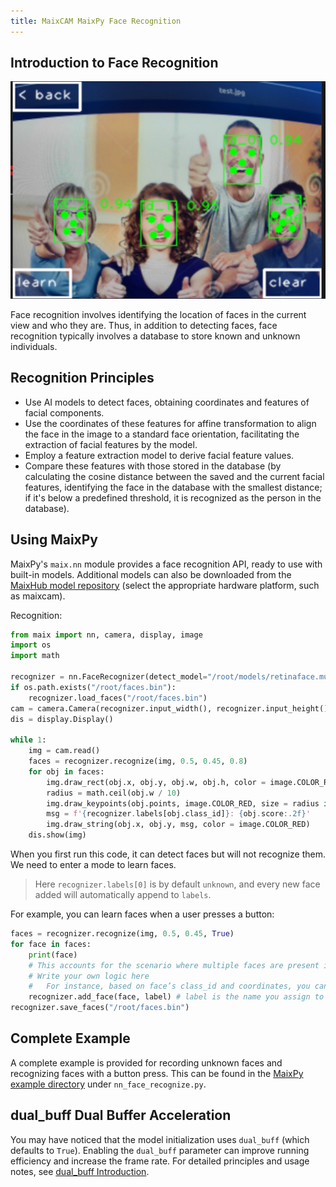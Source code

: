 ```yaml
---
title: MaixCAM MaixPy Face Recognition
---
```


## Introduction to Face Recognition

![face_recognize](../../assets/face_recognize.jpg)

Face recognition involves identifying the location of faces in the current view and who they are.
Thus, in addition to detecting faces, face recognition typically involves a database to store known and unknown individuals.

## Recognition Principles

* Use AI models to detect faces, obtaining coordinates and features of facial components.
* Use the coordinates of these features for affine transformation to align the face in the image to a standard face orientation, facilitating the extraction of facial features by the model.
* Employ a feature extraction model to derive facial feature values.
* Compare these features with those stored in the database (by calculating the cosine distance between the saved and the current facial features, identifying the face in the database with the smallest distance; if it's below a predefined threshold, it is recognized as the person in the database).

## Using MaixPy

MaixPy's `maix.nn` module provides a face recognition API, ready to use with built-in models. Additional models can also be downloaded from the [MaixHub model repository](https://maixhub.com/model/zoo) (select the appropriate hardware platform, such as maixcam).

Recognition:

```python
from maix import nn, camera, display, image
import os
import math

recognizer = nn.FaceRecognizer(detect_model="/root/models/retinaface.mud", feature_model = "/root/models/face_feature.mud", dual_buff = True)
if os.path.exists("/root/faces.bin"):
    recognizer.load_faces("/root/faces.bin")
cam = camera.Camera(recognizer.input_width(), recognizer.input_height(), recognizer.input_format())
dis = display.Display()

while 1:
    img = cam.read()
    faces = recognizer.recognize(img, 0.5, 0.45, 0.8)
    for obj in faces:
        img.draw_rect(obj.x, obj.y, obj.w, obj.h, color = image.COLOR_RED)
        radius = math.ceil(obj.w / 10)
        img.draw_keypoints(obj.points, image.COLOR_RED, size = radius if radius < 5 else 4)
        msg = f'{recognizer.labels[obj.class_id]}: {obj.score:.2f}'
        img.draw_string(obj.x, obj.y, msg, color = image.COLOR_RED)
    dis.show(img)
```

When you first run this code, it can detect faces but will not recognize them. We need to enter a mode to learn faces.

> Here `recognizer.labels[0]` is by default `unknown`, and every new face added will automatically append to `labels`.

For example, you can learn faces when a user presses a button:
```python
faces = recognizer.recognize(img, 0.5, 0.45, True)
for face in faces:
    print(face)
    # This accounts for the scenario where multiple faces are present in one scene; obj.class_id of 0 means the face is not registered
    # Write your own logic here
    #   For instance, based on face’s class_id and coordinates, you can decide whether to add it to the database and facilitate user interaction, like pressing a button to register
    recognizer.add_face(face, label) # label is the name you assign to the face
recognizer.save_faces("/root/faces.bin")
```

## Complete Example

A complete example is provided for recording unknown faces and recognizing faces with a button press. This can be found in the [MaixPy example directory](https://github.com/sipeed/MaixPy/tree/main/examples) under `nn_face_recognize.py`.

## dual_buff Dual Buffer Acceleration

You may have noticed that the model initialization uses `dual_buff` (which defaults to `True`). Enabling the `dual_buff` parameter can improve running efficiency and increase the frame rate. For detailed principles and usage notes, see [dual_buff Introduction](./dual_buff.md).


